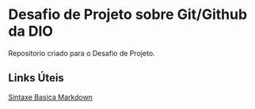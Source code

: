 # Desafio de Projeto sobre Git/Github da DIO
Repositorio criado para o Desafio de Projeto.

## Links Úteis
[Sintaxe Basica Markdown](https://www.youtube.com/c/DevAprender/videos)
